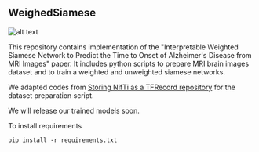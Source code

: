## WeighedSiamese

![alt text](https://github.com/Msgun/WeightedSiamese/blob/main/Weighted_siamese_model_architecture.jpg?raw=true)



This repository contains implementation of the "Interpretable Weighted Siamese Network to Predict the Time to Onset of Alzheimer's Disease from MRI Images" paper. It includes python scripts to prepare MRI brain images dataset and to train a weighted and unweighted siamese networks. 

We adapted codes from [Storing NifTi as a TFRecord repository](https://github.com/psadil/psadil/blob/main/content/post/2022-04-23-tf-dataset-from-3d-nifti/index.en.md) for the dataset preparation script.

We will release our trained models soon.

To install requirements
```
pip install -r requirements.txt
```
